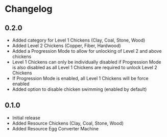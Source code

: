# Changelog

## 0.2.0
- Added category for Level 1 Chickens (Clay, Coal, Stone, Wood)
- Added Level 2 Chickens (Copper, Fiber, Hardwood)
- Added a Progression Mode to allow for unlocking of Level 2 and above chickens
- Level 1 Chickens can only be individually disabled if Progression Mode is also disabled as all Level 1 Chickens are required to unlock Level 2 Chickens
- If Progression Mode is enabled, all Level 1 Chickens will be force enabled
- Added option to disable chicken swimming (enabled by default)

## 0.1.0
- Initial release
- Added Resource Chickens (Clay, Coal, Stone, Wood)
- Added Resource Egg Converter Machine
